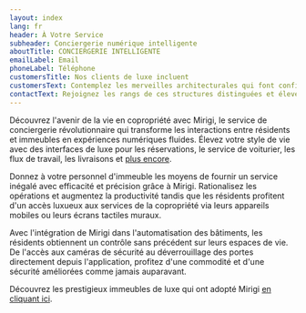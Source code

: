 ```yaml
---
layout: index
lang: fr
header: À Votre Service
subheader: Conciergerie numérique intelligente
aboutTitle: CONCIERGERIE INTELLIGENTE
emailLabel: Email
phoneLabel: Téléphone
customersTitle: Nos clients de luxe incluent
customersText: Contemplez les merveilles architecturales qui font confiance à Mirigi pour leur excellence opérationnelle. Ces bâtiments emblématiques font partie de notre clientèle estimée, montrant l'intégration transparente et l'efficacité supérieure que Mirigi apporte.
contactText: Rejoignez les rangs de ces structures distinguées et élevez le potentiel de votre immeuble avec Mirigi. Contactez-nous via l'un de nos canaux pour planifier une démonstration et découvrir comment les services de conciergerie numérique de Mirigi peuvent dynamiser votre développement. Vivez la transformation et l'innovation que seul Mirigi peut offrir !
---
```

Découvrez l'avenir de la vie en copropriété avec Mirigi, le service de conciergerie révolutionnaire qui transforme les interactions entre résidents et immeubles en expériences numériques fluides. Élevez votre style de vie avec des interfaces de luxe pour les réservations, le service de voiturier, les flux de travail, les livraisons et <a href='#features' class='js-scroll-trigger'>plus encore</a>.

Donnez à votre personnel d'immeuble les moyens de fournir un service inégalé avec efficacité et précision grâce à Mirigi. Rationalisez les opérations et augmentez la productivité tandis que les résidents profitent d'un accès luxueux aux services de la copropriété via leurs appareils mobiles ou leurs écrans tactiles muraux.

Avec l'intégration de Mirigi dans l'automatisation des bâtiments, les résidents obtiennent un contrôle sans précédent sur leurs espaces de vie. De l'accès aux caméras de sécurité au déverrouillage des portes directement depuis l'application, profitez d'une commodité et d'une sécurité améliorées comme jamais auparavant.

Découvrez les prestigieux immeubles de luxe qui ont adopté Mirigi <a href='#customers' class='js-scroll-trigger'>en cliquant ici</a>.
